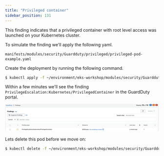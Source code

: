 ```yaml
---
title: "Privileged container"
sidebar_position: 131
---
```


This finding indicates that a privileged container with root level access was launched on your Kubernetes cluster.

To simulate the finding we'll apply the following yaml.

```file
manifests/modules/security/Guardduty/privileged/privileged-pod-example.yaml
```

Create the deployment by running the following command.

```bash
$ kubectl apply -f ~/environment/eks-workshop/modules/security/Guardduty/privileged/privileged-pod-example.yaml
```

Within a few minutes we'll see the finding `PrivilegeEscalation:Kubernetes/PrivilegedContainer` in the GuardDuty portal.

![](PrivilegedContainer.png)

Lets delete this pod before we move on:

```bash
$ kubectl delete -f ~/environment/eks-workshop/modules/security/Guardduty/privileged/privileged-pod-example.yaml
```
